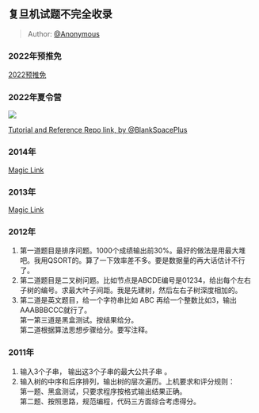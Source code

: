 ## 复旦机试题不完全收录

> Author: [@Anonymous](https://github.com/Anonymous)

### 2022年预推免

[2022预推免](https://github.com/Emanual20/Emanual20.github.io/files/7808944/2021FDU-preexemption.pdf)

### 2022年夏令营

![](https://s3.bmp.ovh/imgs/2022/01/a2b68a6fefe76d35.jpg)

[Tutorial and Reference Repo link, by @BlankSpacePlus](https://github.com/BlankSpacePlus/fdu-summer-camp-algorithm)

### 2014年

[Magic Link](https://github.com/Emanual20/Emanual20.github.io/files/7808874/FDU2014.pdf)

### 2013年

[Magic Link](https://github.com/Emanual20/Emanual20.github.io/files/7808862/FDU2013.pdf)

### 2012年

1. 第一道题目是排序问题。1000个成绩输出前30%。最好的做法是用最大堆吧。我用QSORT的。算了一下效率差不多。要是数据量的再大话估计不行了。
2. 第二道题目是二叉树问题。比如节点是ABCDE编号是01234，给出每个左右子树的编号。求最大叶子间距。我是先建树，然后左右子树深度相加的。
3. 第二道是英文题目，给一个字符串比如 ABC 再给一个整数比如3，输出AAABBBCCC就行了。\
第一第三道是黑盒测试。按结果给分。\
第二道根据算法思想步骤给分。要写注释。

### 2011年

1. 输入3个子串， 输出这3个子串的最大公共子串 。
2. 输入树的中序和后序排列，输出树的层次遍历。上机要求和评分规则：\
第一题、黑盒测试，只要求程序按格式输出结果正确。\
第二题、按照思路，规范编程，代码三方面综合考虑得分。
